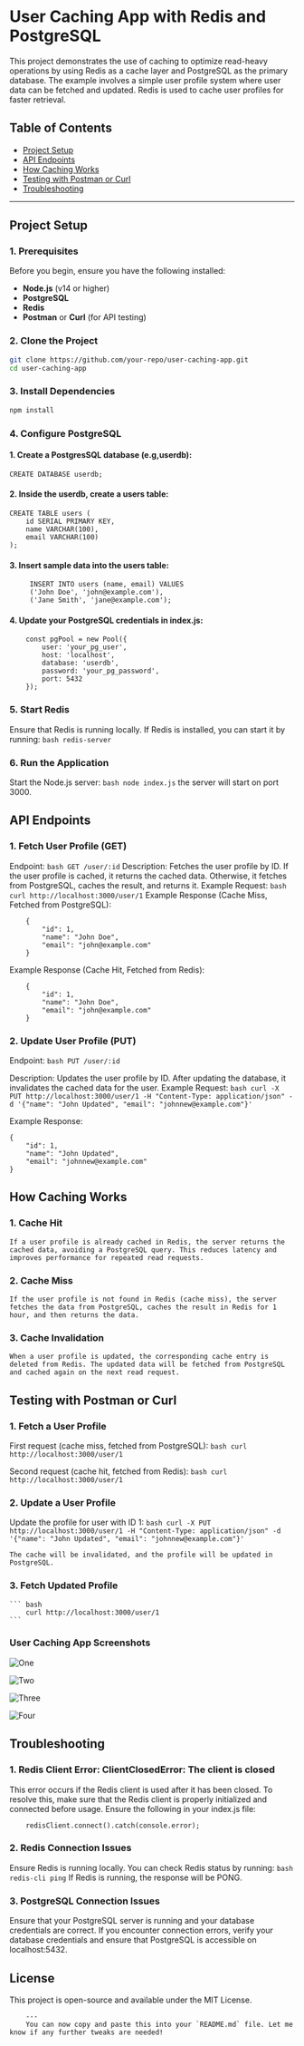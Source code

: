 # User Caching App with Redis and PostgreSQL

This project demonstrates the use of caching to optimize read-heavy operations by using Redis as a cache layer and PostgreSQL as the primary database. The example involves a simple user profile system where user data can be fetched and updated. Redis is used to cache user profiles for faster retrieval.

## Table of Contents
- [Project Setup](#project-setup)
- [API Endpoints](#api-endpoints)
- [How Caching Works](#how-caching-works)
- [Testing with Postman or Curl](#testing-with-postman-or-curl)
- [Troubleshooting](#troubleshooting)

---

## Project Setup

### 1. Prerequisites
Before you begin, ensure you have the following installed:
- **Node.js** (v14 or higher)
- **PostgreSQL**
- **Redis**
- **Postman** or **Curl** (for API testing)

### 2. Clone the Project

```bash
git clone https://github.com/your-repo/user-caching-app.git
cd user-caching-app
```

### 3. Install Dependencies

```bash
npm install
```

### 4. Configure PostgreSQL

#### 1. Create a PostgresSQL database (e.g,userdb):
    CREATE DATABASE userdb;

#### 2. Inside the userdb, create a users table:
    CREATE TABLE users (
        id SERIAL PRIMARY KEY,
        name VARCHAR(100),
        email VARCHAR(100)
    );

#### 3. Insert sample data into the users table:
         INSERT INTO users (name, email) VALUES 
         ('John Doe', 'john@example.com'),
         ('Jane Smith', 'jane@example.com');

#### 4. Update your PostgreSQL credentials in index.js:
        const pgPool = new Pool({
            user: 'your_pg_user',
            host: 'localhost',
            database: 'userdb',
            password: 'your_pg_password',
            port: 5432
        });

### 5. Start Redis
Ensure that Redis is running locally. If Redis is installed, you can start it by running:
    ``` bash
        redis-server
    ```

### 6. Run the Application
Start the Node.js server:
    ``` bash
        node index.js
    ```
the server will start on port 3000.


## API Endpoints

### 1. Fetch User Profile (GET)
Endpoint: 
    ``` bash
        GET /user/:id
    ```
Description: Fetches the user profile by ID. If the user profile is cached, it returns the cached data. Otherwise, it fetches from PostgreSQL, caches the result, and returns it.
    Example Request:
    ``` bash
        curl http://localhost:3000/user/1
    ```
    Example Response (Cache Miss, Fetched from PostgreSQL):
        
        {
            "id": 1,
            "name": "John Doe",
            "email": "john@example.com"
        }
        
Example Response (Cache Hit, Fetched from Redis):
    
        {
            "id": 1,
            "name": "John Doe",
            "email": "john@example.com"
        }

### 2. Update User Profile (PUT)
Endpoint:
    ```bash
        PUT /user/:id
    ```

Description: Updates the user profile by ID. After updating the database, it invalidates the cached data for the user.
Example Request:
    ``` bash
        curl -X PUT http://localhost:3000/user/1 -H "Content-Type: application/json" -d '{"name": "John Updated", "email": "johnnew@example.com"}'
    ```

Example Response:
    
    {
        "id": 1,
        "name": "John Updated",
        "email": "johnnew@example.com"
    }

## How Caching Works

### 1. Cache Hit
    If a user profile is already cached in Redis, the server returns the cached data, avoiding a PostgreSQL query. This reduces latency and improves performance for repeated read requests.

### 2. Cache Miss
    If the user profile is not found in Redis (cache miss), the server fetches the data from PostgreSQL, caches the result in Redis for 1 hour, and then returns the data.

### 3. Cache Invalidation
    When a user profile is updated, the corresponding cache entry is deleted from Redis. The updated data will be fetched from PostgreSQL and cached again on the next read request.

## Testing with Postman or Curl

### 1. Fetch a User Profile
First request (cache miss, fetched from PostgreSQL):
    ``` bash
        curl http://localhost:3000/user/1
    ```

Second request (cache hit, fetched from Redis):
    ``` bash
        curl http://localhost:3000/user/1
    ```
    
### 2. Update a User Profile
Update the profile for user with ID 1:
    ``` bash
        curl -X PUT http://localhost:3000/user/1 -H "Content-Type: application/json" -d '{"name": "John Updated", "email": "johnnew@example.com"}'
    ```

    The cache will be invalidated, and the profile will be updated in PostgreSQL.

### 3. Fetch Updated Profile
    ``` bash
        curl http://localhost:3000/user/1
    ```

### User Caching App Screenshots 
![One](Capture%20d’écran%20de%202024-10-04%2010-23-38.png)

![Two](Capture%20d’écran%20de%202024-10-04%2010-23-54.png)

![Three](Capture%20d’écran%20de%202024-10-04%2010-24-07.png)

![Four](Capture%20d’écran%20de%202024-10-04%2010-26-56.png)

## Troubleshooting
### 1. Redis Client Error: ClientClosedError: The client is closed
This error occurs if the Redis client is used after it has been closed. To resolve this, make sure that the Redis client is properly initialized and connected before usage. Ensure the following in your index.js file:
    
        redisClient.connect().catch(console.error);

### 2. Redis Connection Issues
Ensure Redis is running locally. You can check Redis status by running:
    ``` bash
        redis-cli ping
    ```
    If Redis is running, the response will be PONG.

### 3. PostgreSQL Connection Issues
Ensure that your PostgreSQL server is running and your database credentials are correct. If you encounter connection errors, verify your database credentials and ensure that PostgreSQL is accessible on localhost:5432.

## License
This project is open-source and available under the MIT License.

        ---
        You can now copy and paste this into your `README.md` file. Let me know if any further tweaks are needed!
